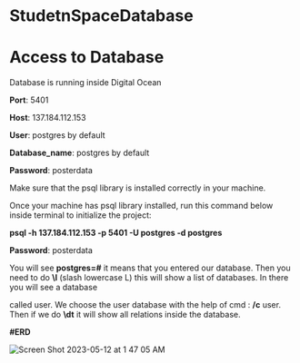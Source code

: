 # StudetnSpaceDatabase
# **Access to Database**


Database is running inside Digital Ocean


**Port**: 5401


**Host**: 137.184.112.153


**User**: postgres by default


**Database_name**: postgres by default


**Password**: posterdata


Make sure that the psql library is installed correctly in your machine.


Once your machine has psql library installed, run this command below inside terminal to initialize the project:


**psql -h 137.184.112.153 -p 5401 -U postgres -d postgres**


**Password**: posterdata

You will see **postgres=#**  it means that you entered our database. Then you need to do **\l** (slash lowercase L)  this will show a list of databases. In there you will see a database


called user. We choose the user database with the help of cmd : **/c** user. Then if we do **\dt** it will show all relations inside the database. 


**#ERD**




![Screen Shot 2023-05-12 at 1 47 05 AM](https://github.com/Abdugafur111/StudentSpace/assets/64993553/8c51742b-7308-4cfb-96fa-4a0b2af75b9c)

